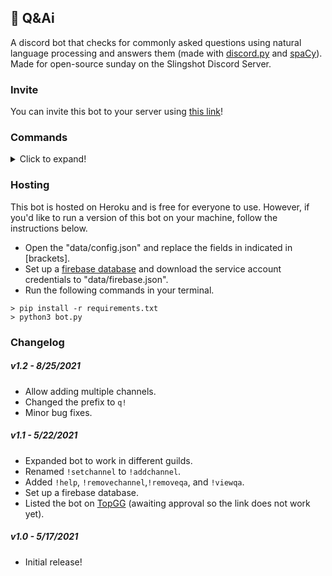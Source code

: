 ## 🚀 Q&Ai
A discord bot that checks for commonly asked questions using natural language processing and answers them (made with [discord.py](https://discordpy.readthedocs.io/en/stable/api.html#) and [spaCy](https://spacy.io/)). Made for open-source sunday on the Slingshot Discord Server. 

### Invite
You can invite this bot to your server using [this link](https://discord.com/oauth2/authorize?client_id=843968680680488980&scope=bot&permissions=85056)!

### Commands
<details>
<summary>Click to expand!</summary>

Use `q!help` for access the commands list.
<br>
<img src="https://i.imgur.com/5lnqfEc.png" width=600><br>
<br>

Use `q!invite` to get the invite link for the bot.
<br>
<img src="https://i.imgur.com/C4R5xCU.png" width=600><br>
<br>

Use `q!addchannel`/`q!removechannel` to add/remove a channel for the bot to watch.
<br>
<img src="https://i.imgur.com/LUUAyrq.png" width=600><br>
<br>

Use `q!addqa`/`q!removeqa` to add/remove questions and answers.
<br>
<img src="https://i.imgur.com/HTEfWrd.png" width=600><br>
<br>

Use `q!viewqa` to get a link to the questions/answers in the database.
<br>
<img src="https://i.imgur.com/JtQ8Uwd.png" width=600><br>
<br>

Once you've added a channel and some questions, the bot will answer questions in that channel!
<br>
<img src="https://i.imgur.com/OihRzdg.png" width=600><br>
</details>

### Hosting
This bot is hosted on Heroku and is free for everyone to use. However, if you'd like to run a version of this bot on your machine, follow the instructions below.
<br>
- Open the "data/config.json" and replace the fields in indicated in [brackets].
- Set up a [firebase database](https://console.firebase.google.com/) and download the service account credentials to "data/firebase.json".
- Run the following commands in your terminal.
```
> pip install -r requirements.txt 
> python3 bot.py
```

### Changelog
##### v1.2 - 8/25/2021
- Allow adding multiple channels.
- Changed the prefix to `q!`
- Minor bug fixes.

##### v1.1 - 5/22/2021
- Expanded bot to work in different guilds.
- Renamed `!setchannel` to `!addchannel`.
- Added `!help`, `!removechannel`,`!removeqa`, and `!viewqa`.
- Set up a firebase database.
- Listed the bot on [TopGG](https://top.gg/bot/843968680680488980) (awaiting approval so the link does not work yet).

##### v1.0 - 5/17/2021
- Initial release!
